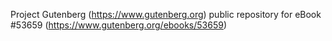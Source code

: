 Project Gutenberg (https://www.gutenberg.org) public repository for
eBook #53659 (https://www.gutenberg.org/ebooks/53659)
